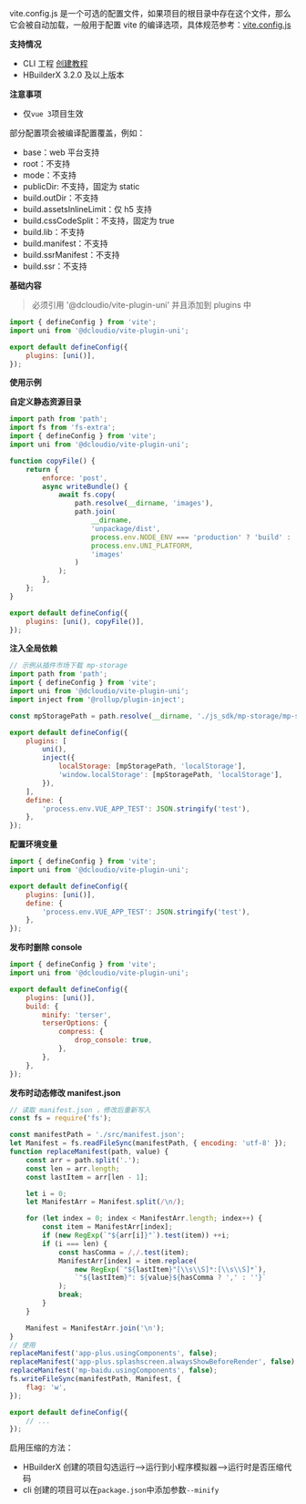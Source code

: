 vite.config.js 是一个可选的配置文件，如果项目的根目录中存在这个文件，那么它会被自动加载，一般用于配置 vite 的编译选项，具体规范参考：[vite.config.js](https://cn.vitejs.dev/)

**支持情况**

- CLI 工程 [创建教程](/quickstart-cli)
- HBuilderX 3.2.0 及以上版本

**注意事项**

- 仅`vue 3`项目生效

部分配置项会被编译配置覆盖，例如：

- base：web 平台支持
- root：不支持
- mode：不支持
- publicDir: 不支持，固定为 static
- build.outDir：不支持
- build.assetsInlineLimit：仅 h5 支持
- build.cssCodeSplit：不支持，固定为 true
- build.lib：不支持
- build.manifest：不支持
- build.ssrManifest：不支持
- build.ssr：不支持

**基础内容**

> 必须引用 '@dcloudio/vite-plugin-uni' 并且添加到 plugins 中

```js
import { defineConfig } from 'vite';
import uni from '@dcloudio/vite-plugin-uni';

export default defineConfig({
	plugins: [uni()],
});
```

**使用示例**

**自定义静态资源目录**

```js
import path from 'path';
import fs from 'fs-extra';
import { defineConfig } from 'vite';
import uni from '@dcloudio/vite-plugin-uni';

function copyFile() {
	return {
		enforce: 'post',
		async writeBundle() {
			await fs.copy(
				path.resolve(__dirname, 'images'),
				path.join(
					__dirname,
					'unpackage/dist',
					process.env.NODE_ENV === 'production' ? 'build' : 'dev',
					process.env.UNI_PLATFORM,
					'images'
				)
			);
		},
	};
}

export default defineConfig({
	plugins: [uni(), copyFile()],
});
```

**注入全局依赖**

```js
// 示例从插件市场下载 mp-storage
import path from 'path';
import { defineConfig } from 'vite';
import uni from '@dcloudio/vite-plugin-uni';
import inject from '@rollup/plugin-inject';

const mpStoragePath = path.resolve(__dirname, './js_sdk/mp-storage/mp-storage');

export default defineConfig({
	plugins: [
		uni(),
		inject({
			localStorage: [mpStoragePath, 'localStorage'],
			'window.localStorage': [mpStoragePath, 'localStorage'],
		}),
	],
	define: {
		'process.env.VUE_APP_TEST': JSON.stringify('test'),
	},
});
```

**配置环境变量**

```js
import { defineConfig } from 'vite';
import uni from '@dcloudio/vite-plugin-uni';

export default defineConfig({
	plugins: [uni()],
	define: {
		'process.env.VUE_APP_TEST': JSON.stringify('test'),
	},
});
```

**发布时删除 console**

```js
import { defineConfig } from 'vite';
import uni from '@dcloudio/vite-plugin-uni';

export default defineConfig({
	plugins: [uni()],
	build: {
		minify: 'terser',
		terserOptions: {
			compress: {
				drop_console: true,
			},
		},
	},
});
```

**发布时动态修改 manifest.json**

```js
// 读取 manifest.json ，修改后重新写入
const fs = require('fs');

const manifestPath = './src/manifest.json';
let Manifest = fs.readFileSync(manifestPath, { encoding: 'utf-8' });
function replaceManifest(path, value) {
	const arr = path.split('.');
	const len = arr.length;
	const lastItem = arr[len - 1];

	let i = 0;
	let ManifestArr = Manifest.split(/\n/);

	for (let index = 0; index < ManifestArr.length; index++) {
		const item = ManifestArr[index];
		if (new RegExp(`"${arr[i]}"`).test(item)) ++i;
		if (i === len) {
			const hasComma = /,/.test(item);
			ManifestArr[index] = item.replace(
				new RegExp(`"${lastItem}"[\\s\\S]*:[\\s\\S]*`),
				`"${lastItem}": ${value}${hasComma ? ',' : ''}`
			);
			break;
		}
	}

	Manifest = ManifestArr.join('\n');
}
// 使用
replaceManifest('app-plus.usingComponents', false);
replaceManifest('app-plus.splashscreen.alwaysShowBeforeRender', false);
replaceManifest('mp-baidu.usingComponents', false);
fs.writeFileSync(manifestPath, Manifest, {
	flag: 'w',
});

export default defineConfig({
	// ...
});
```

启用压缩的方法：

- HBuilderX 创建的项目勾选运行-->运行到小程序模拟器-->运行时是否压缩代码
- cli 创建的项目可以在`package.json`中添加参数`--minify`
